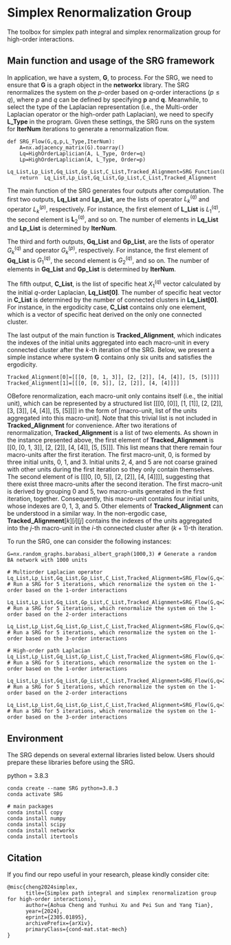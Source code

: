 # Simplex Renormalization Group

The toolbox for simplex path integral and simplex renormalization group for high-order interactions.

## Main function and usage of the SRG framework

In application, we have a system, **G**, to process. For the SRG, we need to ensure that **G** is a graph object in the $\mathbf{networkx}$ library. The SRG renormalizes the system on the $p$-order based on $q$-order interactions ($p\leq q$), where $p$ and $q$ can be defined by specifying **p** and **q**. Meanwhile, to select the type of the Laplacian representation (i.e., the Multi-order Laplacian operator or the high-order path Laplacian), we need to specify **L\_Type** in the program. Given these settings, the SRG runs on the system for **IterNum** iterations to generate a renormalization flow. 

```
def SRG_Flow(G,q,p,L_Type,IterNum):
    A=nx.adjacency_matrix(G).toarray()       
    Lq=HighOrderLaplician(A, L_Type, Order=q)
    Lp=HighOrderLaplician(A, L_Type, Order=p)
    Lq_List,Lp_List,Gq_List,Gp_List,C_List,Tracked_Alignment=SRG_Function(Lq,Lp,q,IterNum)
    return  Lq_List,Lp_List,Gq_List,Gp_List,C_List,Tracked_Alignment
```

The main function of the SRG generates four outputs after computation. The first two outputs, **Lq\_List** and **Lp\_List**, are the lists of operator $L_k^{\left(q\right)}$ and operator $L_{k}^{\left(p\right)}$, respectively. For instance, the first element of **L\_List** is $L_{1}^{\left(q\right)}$, the second element is $\mathbf{L}_{2}^{\left(q\right)}$, and so on. The number of elements in **Lq\_List** and **Lp\_List** is determined by **IterNum**.

The third and forth outputs, **Gq\_List** and **Gp\_List**, are the lists of operator $G_{k}^{\left(q\right)}$ and operator $G_{k}^{\left(p\right)}$, respectively. For instance, the first element of **Gq\_List** is $G_{1}^{\left(q\right)}$, the second element is $G_{2}^{\left(q\right)}$, and so on. The number of elements in **Gq\_List** and **Gp\_List** is determined by **IterNum**.

The fifth output, **C\_List**, is the list of specific heat $X_{1}^{\left(q\right)}$ vector calculated by the initial $q$-order Laplacian, **Lq\_List[0]**. The number of specific heat vector in **C\_List** is determined by the number of connected clusters in **Lq\_List[0]**. For instance, in the ergodicity case, **C\_List** contains only one element, which is a vector of specific heat derived on the only one connected cluster. 

The last output of the main function is **Tracked\_Alignment**, which indicates the indexes of the initial units aggregated into each macro-unit in every connected cluster after the $k$-th iteration of the SRG. Below, we present a simple instance where system **G** contains only six units and satisfies the ergodicity. 

```
Tracked_Alignment[0]=[[[0, [0, 1, 3]], [2, [2]], [4, [4]], [5, [5]]]]
Tracked_Alignment[1]=[[[0, [0, 5]], [2, [2]], [4, [4]]]]
```

OBefore renormalization, each macro-unit only contains itself (i.e., the initial unit), which can be represented by a structured list [[[0, [0]], [1, [1]], [2, [2]], [3, [3]], [4, [4]], [5, [5]]]] in the form of [macro-unit, list of the units aggregated into this macro-unit]. Note that this trivial list is not included in **Tracked\_Alignment** for convenience. After two iterations of renormalization, **Tracked\_Alignment** is a list of two elements. As shown in the instance presented above, the first element of **Tracked\_Alignment** is [[0, [0, 1, 3]], [2, [2]], [4, [4]], [5, [5]]]. This list means that there remain four macro-units after the first iteration. The first macro-unit, 0, is formed by three initial units, 0, 1, and 3. Initial units 2, 4, and 5 are not coarse grained with other units during the first iteration so they only contain themselves. The second element of is [[[0, [0, 5]], [2, [2]], [4, [4]]]], suggesting that there exist three macro-units after the second iteration. The first macro-unit is derived by grouping 0 and 5, two macro-units generated in the first iteration, together. Consequently, this macro-unit contains four initial units, whose indexes are 0, 1, 3, and 5. Other elements of **Tracked\_Alignment** can be understood in a similar way. In the non-ergodic case, **Tracked\_Alignment**$[k][i][j]$ contains the indexes of the units aggregated into the $j$-th macro-unit in the $i$-th connected cluster after $\left(k+1\right)$-th iteration.

To run the SRG, one can consider the following instances:
```
G=nx.random_graphs.barabasi_albert_graph(1000,3) # Generate a random BA network with 1000 units

# Multiorder Laplacian operator
Lq_List,Lp_List,Gq_List,Gp_List,C_List,Tracked_Alignment=SRG_Flow(G,q=1,p=1,L_Type='MOL',IterNum=5) # Run a SRG for 5 iterations, which renormalize the system on the 1-order based on the 1-order interactions

Lq_List,Lp_List,Gq_List,Gp_List,C_List,Tracked_Alignment=SRG_Flow(G,q=2,p=1,L_Type='MOL',IterNum=5) # Run a SRG for 5 iterations, which renormalize the system on the 1-order based on the 2-order interactions

Lq_List,Lp_List,Gq_List,Gp_List,C_List,Tracked_Alignment=SRG_Flow(G,q=3,p=1,L_Type='MOL',IterNum=5) # Run a SRG for 5 iterations, which renormalize the system on the 1-order based on the 3-order interactions

# High-order path Laplacian
Lq_List,Lp_List,Gq_List,Gp_List,C_List,Tracked_Alignment=SRG_Flow(G,q=1,p=1,L_Type='HOPL',IterNum=5) # Run a SRG for 5 iterations, which renormalize the system on the 1-order based on the 1-order interactions

Lq_List,Lp_List,Gq_List,Gp_List,C_List,Tracked_Alignment=SRG_Flow(G,q=2,p=1,L_Type='HOPL',IterNum=5) # Run a SRG for 5 iterations, which renormalize the system on the 1-order based on the 2-order interactions

Lq_List,Lp_List,Gq_List,Gp_List,C_List,Tracked_Alignment=SRG_Flow(G,q=3,p=1,L_Type='HOPL',IterNum=5) # Run a SRG for 5 iterations, which renormalize the system on the 1-order based on the 3-order interactions
```

## Environment

The SRG depends on several external libraries listed below. Users should prepare these libraries before using the SRG.

python = 3.8.3

```
conda create --name SRG python=3.8.3
conda activate SRG

# main packages
conda install copy
conda install numpy
conda install scipy
conda install networkx
conda install itertools
```

## Citation
If you find our repo useful in your research, please kindly consider cite:
```
@misc{cheng2024simplex,
      title={Simplex path integral and simplex renormalization group for high-order interactions}, 
      author={Aohua Cheng and Yunhui Xu and Pei Sun and Yang Tian},
      year={2024},
      eprint={2305.01895},
      archivePrefix={arXiv},
      primaryClass={cond-mat.stat-mech}
}
```
